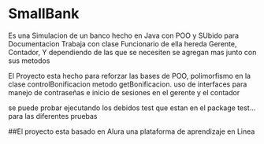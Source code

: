 # SmallBank

Es una Simulacion de un banco hecho en Java con POO y SUbido para Documentacion 
Trabaja con clase Funcionario de ella hereda Gerente, Contador, Y dependiendo de las que se necesiten se agregan mas junto con sus metodos 

El Proyecto esta hecho para reforzar las bases de POO, polimorfismo en la clase controlBonificacion metodo getBonificacion. uso de interfaces para manejo de contraseñas e inicio de sesiones en el gerente y el contador 

se puede probar ejecutando los debidos test que estan en el package test... para las diferentes pruebas

##El proyecto esta basado en Alura una plataforma de aprendizaje en Linea 
